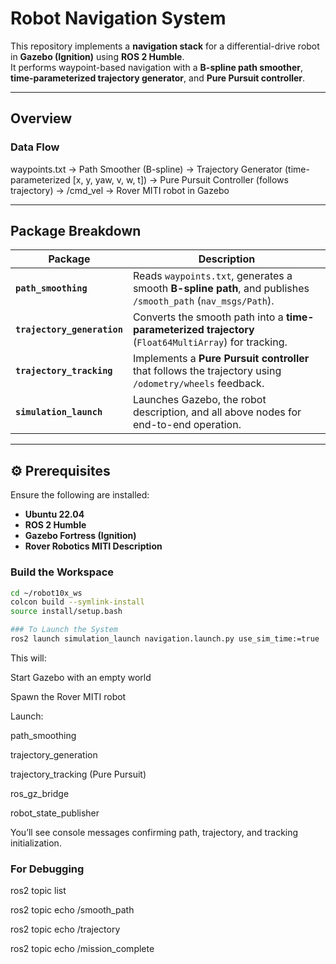 # Robot Navigation System

This repository implements a **navigation stack** for a differential-drive robot in **Gazebo (Ignition)** using **ROS 2 Humble**.  
It performs waypoint-based navigation with a **B-spline path smoother**, **time-parameterized trajectory generator**, and **Pure Pursuit controller**.

---

## Overview

### Data Flow

waypoints.txt
->
Path Smoother (B-spline)
->
Trajectory Generator (time-parameterized [x, y, yaw, v, w, t])
->
Pure Pursuit Controller (follows trajectory)
->
/cmd_vel → Rover MITI robot in Gazebo

---

## Package Breakdown

| Package | Description |
|----------|--------------|
| **`path_smoothing`** | Reads `waypoints.txt`, generates a smooth **B-spline path**, and publishes `/smooth_path` (`nav_msgs/Path`). |
| **`trajectory_generation`** | Converts the smooth path into a **time-parameterized trajectory** (`Float64MultiArray`) for tracking. |
| **`trajectory_tracking`** | Implements a **Pure Pursuit controller** that follows the trajectory using `/odometry/wheels` feedback. |
| **`simulation_launch`** | Launches Gazebo, the robot description, and all above nodes for end-to-end operation. |

---

## ⚙️ Prerequisites

Ensure the following are installed:
- **Ubuntu 22.04**
- **ROS 2 Humble**
- **Gazebo Fortress (Ignition)**
- **Rover Robotics MITI Description**

### Build the Workspace

```bash
cd ~/robot10x_ws
colcon build --symlink-install
source install/setup.bash

### To Launch the System
ros2 launch simulation_launch navigation.launch.py use_sim_time:=true

```

This will:

Start Gazebo with an empty world

Spawn the Rover MITI robot

Launch:

path_smoothing

trajectory_generation

trajectory_tracking (Pure Pursuit)

ros_gz_bridge

robot_state_publisher

You’ll see console messages confirming path, trajectory, and tracking initialization.

### For Debugging

ros2 topic list

ros2 topic echo /smooth_path

ros2 topic echo /trajectory

ros2 topic echo /mission_complete


